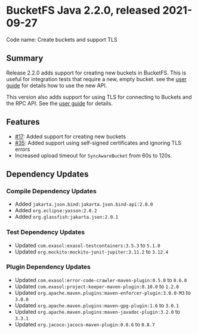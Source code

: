 # BucketFS Java 2.2.0, released 2021-09-27

Code name: Create buckets and support TLS

## Summary

Release 2.2.0 adds support for creating new buckets in BucketFS. This is useful for integration tests that require a new, empty bucket. see the [user guide](https://github.com/exasol/bucketfs-java/blob/main/doc/user_guide/user_guide.md#creating-a-new-bucket) for details how to use the new API.

This version also adds support for using TLS for connecting to Buckets and the RPC API. See the [user guide](https://github.com/exasol/bucketfs-java/blob/main/doc/user_guide/user_guide.md#configuring-tls) for details.

## Features

* [#17](https://github.com/exasol/bucketfs-java/issues/17): Added support for creating new buckets
* [#35](https://github.com/exasol/bucketfs-java/issues/35): Added support using self-signed certificates and ignoring TLS errors
* Increased upload timeout for `SyncAwareBucket` from 60s to 120s.

## Dependency Updates

### Compile Dependency Updates

* Added `jakarta.json.bind:jakarta.json.bind-api:2.0.0`
* Added `org.eclipse:yasson:2.0.2`
* Added `org.glassfish:jakarta.json:2.0.1`

### Test Dependency Updates

* Updated `com.exasol:exasol-testcontainers:3.5.3` to `5.1.0`
* Updated `org.mockito:mockito-junit-jupiter:3.11.2` to `3.12.4`

### Plugin Dependency Updates

* Updated `com.exasol:error-code-crawler-maven-plugin:0.5.0` to `0.6.0`
* Updated `com.exasol:project-keeper-maven-plugin:0.10.0` to `1.2.0`
* Updated `org.apache.maven.plugins:maven-enforcer-plugin:3.0.0-M3` to `3.0.0`
* Updated `org.apache.maven.plugins:maven-gpg-plugin:1.6` to `3.0.1`
* Updated `org.apache.maven.plugins:maven-javadoc-plugin:3.2.0` to `3.3.1`
* Updated `org.jacoco:jacoco-maven-plugin:0.8.6` to `0.8.7`
